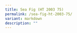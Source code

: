 ```yaml
---
title: Sea Fig (HT 2003 75)
permalink: /sea-fig-ht-2003-75/
variant: markdown
description: ""
---
```

